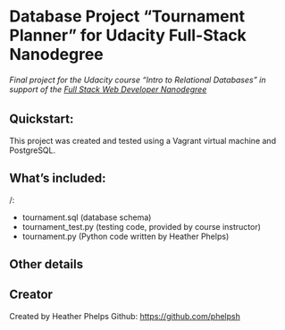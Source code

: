 # Database Project “Tournament Planner” for Udacity Full-Stack Nanodegree

###### Final project for the Udacity course “Intro to Relational Databases” in support of the [Full Stack Web Developer Nanodegree](https://www.udacity.com/course/full-stack-web-developer-nanodegree--nd004)

## Quickstart:

This project was created and tested using a Vagrant virtual machine and PostgreSQL.

## What’s included:

/:
   - tournament.sql (database schema)
   - tournament_test.py (testing code, provided by course instructor)
   - tournament.py (Python code written by Heather Phelps)
 
  
## Other details



## Creator

Created by Heather Phelps
Github: https://github.com/phelpsh

